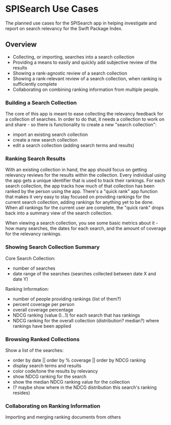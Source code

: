 # SPISearch Use Cases

The planned use cases for the SPISearch app in helping investigate and report on search relevancy for the Swift Package Index. 

## Overview

- Collecting, or importing, searches into a search collection
- Providing a means to easily and quickly add subjective review of the results
- Showing a rank-agnostic review of a search collection
- Showing a rank-relevant review of a search collection, when ranking is sufficiently complete
- Collaborating on combining ranking information from multiple people.

### Building a Search Collection

The core of this app is meant to ease collecting the relevancy feedback for a collection of searches. 
In order to do that, it needs a collection to work on and share - so there is functionality to create a new "search collection":

- import an existing search collection
- create a new search collection
- edit a search collection (adding search terms and results)

### Ranking Search Results

With an existing collection in hand, the app should focus on getting relevancy reviews for the results within the collection.
Every individual using the app gets a unique identifier that is used to track their rankings. 
For each search collection, the app tracks how much of that collection has been ranked by the person using the app.
There's a "quick rank" app function that makes it very easy to stay focused on providing rankings for the current search collection, adding rankings for anything yet to be  done. 
When all rankings for the current user are complete, the "quick rank" drops  back into a summary view of the search collection.

When viewing a search collection, you see some basic metrics about it - how many searches, the dates for each search, and the amount of coverage for the relevancy rankings.

### Showing Search Collection Summary

Core Search Collection:
- number of searches
- date range of the searches (searches collected between date X and date Y)

Ranking Information:
- number of people providing rankings (list of them?)
- percent coverage per person
- overall coverage percentage
- NDCG ranking (value 0...1) for each search that has rankings
- NDCG ranking for the overall collection (distribution? median?) where rankings have been applied

### Browsing Ranked Collections

Show a list of the searches:
- order by date || order by % coverage || order by NDCG ranking
- display search terms and results
- color code/tone the results by relevancy
- show NDCG ranking for the search
- show the median NDCG ranking value for the collection
- (? maybe show where in the NDCG distribution this search's ranking resides)

### Collaborating on Ranking Information

Importing and merging ranking documents from others
